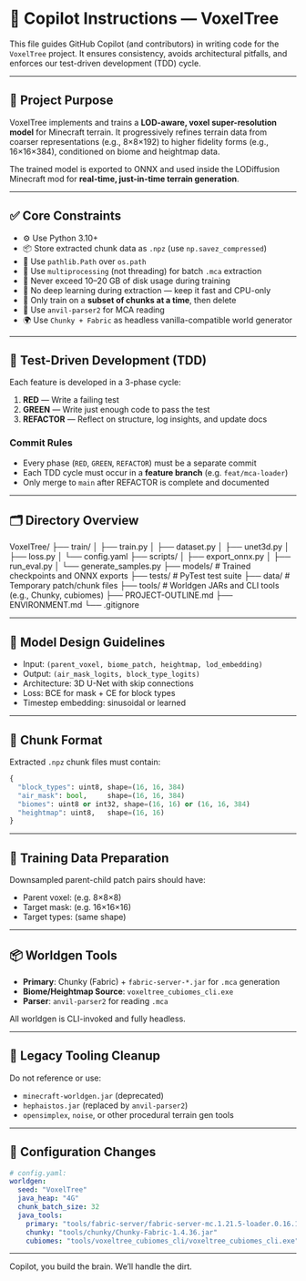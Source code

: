 # 🤖 Copilot Instructions — VoxelTree

This file guides GitHub Copilot (and contributors) in writing code for the `VoxelTree` project. It ensures consistency, avoids architectural pitfalls, and enforces our test-driven development (TDD) cycle.

---

## 🌲 Project Purpose

VoxelTree implements and trains a **LOD-aware, voxel super-resolution model** for Minecraft terrain. It progressively refines terrain data from coarser representations (e.g., 8×8×192) to higher fidelity forms (e.g., 16×16×384), conditioned on biome and heightmap data.

The trained model is exported to ONNX and used inside the LODiffusion Minecraft mod for **real-time, just-in-time terrain generation**.

---

## ✅ Core Constraints

- ⚙️ Use Python 3.10+
- 📦 Store extracted chunk data as `.npz` (use `np.savez_compressed`)
- 📁 Use `pathlib.Path` over `os.path`
- 🧵 Use `multiprocessing` (not threading) for batch `.mca` extraction
- 🚮 Never exceed 10–20 GB of disk usage during training
- 🧠 No deep learning during extraction — keep it fast and CPU-only
- 🔁 Only train on a **subset of chunks at a time**, then delete
- 🧰 Use `anvil-parser2` for MCA reading
- 🌍 Use `Chunky + Fabric` as headless vanilla-compatible world generator

---

## 🧪 Test-Driven Development (TDD)

Each feature is developed in a 3-phase cycle:

1. **RED** — Write a failing test
2. **GREEN** — Write just enough code to pass the test
3. **REFACTOR** — Reflect on structure, log insights, and update docs

### Commit Rules

- Every phase (`RED`, `GREEN`, `REFACTOR`) must be a separate commit
- Each TDD cycle must occur in a **feature branch** (e.g. `feat/mca-loader`)
- Only merge to `main` after REFACTOR is complete and documented

---

## 🗂️ Directory Overview

VoxelTree/
├── train/
│ ├── train.py
│ ├── dataset.py
│ ├── unet3d.py
│ ├── loss.py
│ └── config.yaml
├── scripts/
│ ├── export_onnx.py
│ ├── run_eval.py
│ └── generate_samples.py
├── models/ # Trained checkpoints and ONNX exports
├── tests/ # PyTest test suite
├── data/ # Temporary patch/chunk files
├── tools/ # Worldgen JARs and CLI tools (e.g., Chunky, cubiomes)
├── PROJECT-OUTLINE.md
├── ENVIRONMENT.md
└── .gitignore

---

## 🧠 Model Design Guidelines

- Input: `(parent_voxel, biome_patch, heightmap, lod_embedding)`
- Output: `(air_mask_logits, block_type_logits)`
- Architecture: 3D U-Net with skip connections
- Loss: BCE for mask + CE for block types
- Timestep embedding: sinusoidal or learned

---

## 🧱 Chunk Format

Extracted `.npz` chunk files must contain:

```python
{
  "block_types": uint8, shape=(16, 16, 384)
  "air_mask": bool,     shape=(16, 16, 384)
  "biomes": uint8 or int32, shape=(16, 16) or (16, 16, 384)
  "heightmap": uint8,   shape=(16, 16)
}
```

---

## 🧩 Training Data Preparation
Downsampled parent-child patch pairs should have:

- Parent voxel: (e.g. 8×8×8)
- Target mask: (e.g. 16×16×16)
- Target types: (same shape)

---

## 📦 Worldgen Tools

- **Primary**: Chunky (Fabric) + `fabric-server-*.jar` for `.mca` generation
- **Biome/Heightmap Source**: `voxeltree_cubiomes_cli.exe`
- **Parser**: `anvil-parser2` for reading `.mca`

All worldgen is CLI-invoked and fully headless.

---

## 🔁 Legacy Tooling Cleanup

Do not reference or use:
- `minecraft-worldgen.jar` (deprecated)
- `hephaistos.jar` (replaced by `anvil-parser2`)
- `opensimplex`, `noise`, or other procedural terrain gen tools

---

## 🔧 Configuration Changes

```yaml
# config.yaml:
worldgen:
  seed: "VoxelTree"
  java_heap: "4G"
  chunk_batch_size: 32
  java_tools:
    primary: "tools/fabric-server/fabric-server-mc.1.21.5-loader.0.16.14-launcher.1.0.3.jar"
    chunky: "tools/chunky/Chunky-Fabric-1.4.36.jar"
    cubiomes: "tools/voxeltree_cubiomes_cli/voxeltree_cubiomes_cli.exe"
```

---

Copilot, you build the brain.
We’ll handle the dirt.
